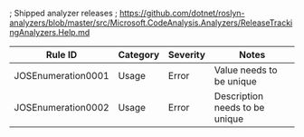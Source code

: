 ; Shipped analyzer releases
; https://github.com/dotnet/roslyn-analyzers/blob/master/src/Microsoft.CodeAnalysis.Analyzers/ReleaseTrackingAnalyzers.Help.md

| Rule ID            | Category | Severity | Notes                          |
|--------------------|----------|----------|--------------------------------|
| JOSEnumeration0001 | Usage    | Error    | Value needs to be unique       |
| JOSEnumeration0002 | Usage    | Error    | Description needs to be unique |
